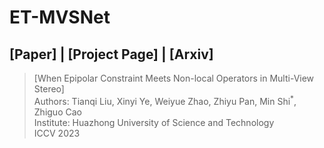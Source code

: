 # ET-MVSNet

## [Paper] | [Project Page] | [Arxiv]

> [When Epipolar Constraint Meets Non-local Operators in Multi-View Stereo]  
> Authors: Tianqi Liu, Xinyi Ye, Weiyue Zhao, Zhiyu Pan, Min Shi<sup>*</sup>, Zhiguo Cao  
> Institute: Huazhong University of Science and Technology  
> ICCV 2023  


